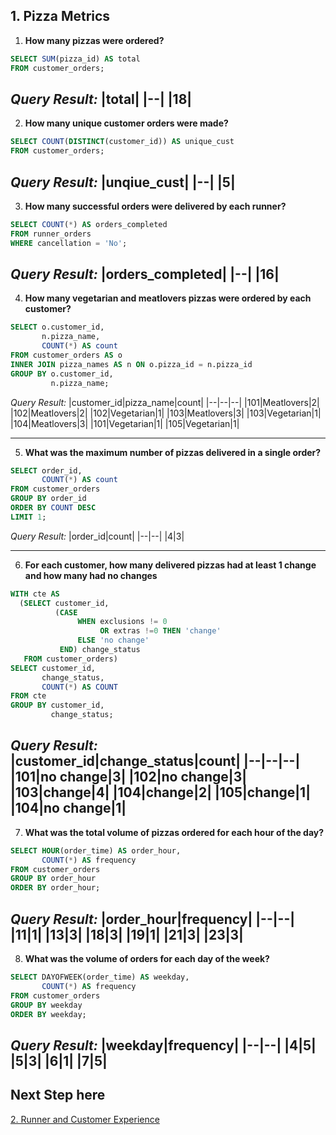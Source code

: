 ## 1. Pizza Metrics

1. **How many pizzas were ordered?**
```sql
SELECT SUM(pizza_id) AS total
FROM customer_orders;
```
*Query Result:*
|total|
|--|
|18|
---

2. **How many unique customer orders were made?**
```sql
SELECT COUNT(DISTINCT(customer_id)) AS unique_cust
FROM customer_orders;
```
*Query Result:*
|unqiue_cust|
|--|
|5|
---

3. **How many successful orders were delivered by each runner?**
```sql
SELECT COUNT(*) AS orders_completed
FROM runner_orders
WHERE cancellation = 'No';
```
*Query Result:*
|orders_completed|
|--|
|16|
---

4. **How many vegetarian and meatlovers pizzas were ordered by each customer?**
```sql
SELECT o.customer_id,
       n.pizza_name,
       COUNT(*) AS count
FROM customer_orders AS o
INNER JOIN pizza_names AS n ON o.pizza_id = n.pizza_id
GROUP BY o.customer_id,
         n.pizza_name;
```
*Query Result:*
|customer_id|pizza_name|count|
|--|--|--|
|101|Meatlovers|2|
|102|Meatlovers|2|
|102|Vegetarian|1|
|103|Meatlovers|3|
|103|Vegetarian|1|
|104|Meatlovers|3|
|101|Vegetarian|1|
|105|Vegetarian|1|

---

5. **What was the maximum number of pizzas delivered in a single order?**
```sql
SELECT order_id,
       COUNT(*) AS count
FROM customer_orders
GROUP BY order_id
ORDER BY COUNT DESC
LIMIT 1;
```
*Query Result:*
|order_id|count|
|--|--|
|4|3|

---

6. **For each customer, how many delivered pizzas had at least 1 change and how many had no changes**
```sql
WITH cte AS
  (SELECT customer_id,
          (CASE
               WHEN exclusions != 0
                    OR extras !=0 THEN 'change'
               ELSE 'no change'
           END) change_status
   FROM customer_orders)
SELECT customer_id,
       change_status,
       COUNT(*) AS COUNT
FROM cte
GROUP BY customer_id,
         change_status;
```
*Query Result:*
|customer_id|change_status|count|
|--|--|--|
|101|no change|3|
|102|no change|3|
|103|change|4|
|104|change|2|
|105|change|1|
|104|no change|1|
---

7. **What was the total volume of pizzas ordered for each hour of the day?**
```sql
SELECT HOUR(order_time) AS order_hour,
       COUNT(*) AS frequency
FROM customer_orders
GROUP BY order_hour
ORDER BY order_hour;
```
*Query Result:*
|order_hour|frequency|
|--|--|
|11|1|
|13|3|
|18|3|
|19|1|
|21|3|
|23|3|
---

8. **What was the volume of orders for each day of the week?**
```sql
SELECT DAYOFWEEK(order_time) AS weekday,
       COUNT(*) AS frequency
FROM customer_orders
GROUP BY weekday
ORDER BY weekday;
```
*Query Result:*
|weekday|frequency|
|--|--|
|4|5|
|5|3|
|6|1|
|7|5|
---
## Next Step here
[2. Runner and Customer Experience](https://github.com/datatoolbelt/8-Week-SQL-Challenge/blob/627f2c02d06850ff7910327001d3c8118a440718/Case%20Study%20%232%20-%20Pizza%20Runner%20/2.%20Runner%20and%20Customer%20Experience.md)
